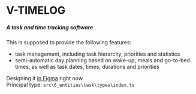 # V-TIMELOG
##### A task and time tracking software

This is supposed to provide the following features:
- task management, including task hierarchy, priorities and statistics
- semi-automatic day planning based on wake-up, meals and go-to-bed times, as well as task dates, times, durations and priorities

Designing it [in Figma](https://www.figma.com/file/3jo1yFUwddVxqfKsMoiYPb/v-timelog?node-id=0%3A1&t=uXmJWmdaGMojU9yk-1) right now.  
Principal type: `src\6_entities\task\types\index.ts`
